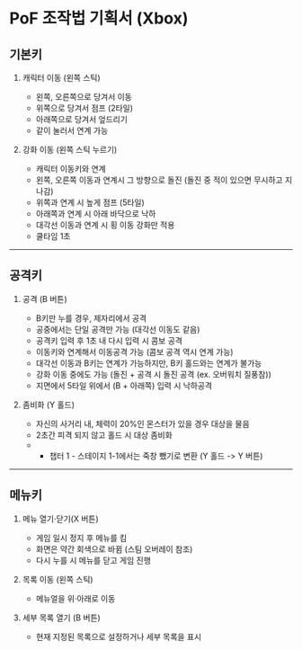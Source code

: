 # PoF 조작법 기획서 (Xbox)
## 기본키
1. 캐릭터 이동 (왼쪽 스틱)
    * 왼쪽, 오른쪽으로 당겨서 이동
    * 위쪽으로 당겨서 점프 (2타일)
    * 아래쪽으로 당겨서 엎드리기
    * 같이 눌러서 연계 가능  

2. 강화 이동 (왼쪽 스틱 누르기)  
    * 캐릭터 이동키와 연계
    * 왼쪽, 오른쪽 이동과 연계시 그 방향으로 돌진 (돌진 중 적이 있으면 무시하고 지나감)
    * 위쪽과 연계 시 높게 점프 (5타일)
    * 아래쪽과 연계 시 아래 바닥으로 낙하
    * 대각선 이동과 연계 시 횡 이동 강화만 적용
    * 쿨타임 1초  
---
## 공격키
1. 공격 (B 버튼)  
    * B키만 누를 경우, 제자리에서 공격
    * 공중에서는 단일 공격만 가능 (대각선 이동도 같음)
    * 공격키 입력 후 1초 내 다시 입력 시 콤보 공격
    * 이동키와 연계해서 이동공격 가능 (콤보 공격 역시 연계 가능)    
    * 대각선 이동과 B키는 연계가 가능하지만, B키 홀드와는 연계가 불가능   
    * 강화 이동 중에도 가능 (돌진 + 공격 시 돌진 공격 (ex. 오버워치 질풍참))
    * 지면에서 5타일 위에서 (B + 아래쪽) 입력 시 낙하공격  
    
2. 좀비화 (Y 홀드)  
    * 자신의 사거리 내, 체력이 20%인 몬스터가 있을 경우 대상을 물음
    * 2초간 피격 되지 않고 홀드 시 대상 좀비화
    * * 챕터 1 - 스테이지 1-1에서는 죽창 뺐기로 변환 (Y 홀드 -> Y 버튼)
---
## 메뉴키
1. 메뉴 열기·닫기(X 버튼)  
    * 게임 일시 정지 후 메뉴를 킴
    * 화면은 약간 회색으로 바뀜 (스팀 오버레이 참조)
    * 다시 누를 시 메뉴를 닫고 게임 진행

2. 목록 이동 (왼쪽 스틱)  
    * 메뉴얼을 위·아래로 이동

3. 세부 목록 열기 (B 버튼)  
    * 현재 지정된 목록으로 설정하거나 세부 목록을 표시